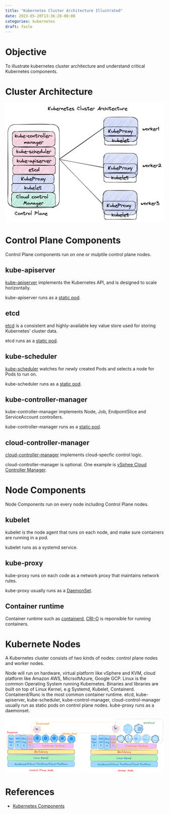 ```yaml
---
title: "Kubernetes Cluster Architecture Illustrated"
date: 2023-05-20T13:36:28-08:00
categories: kubernetes
draft: fasle 
---
```


# Objective

To illustrate kubernetes cluster architecture and understand critical Kubernetes components.

# Cluster Architecture

![Kubernetes Cluster Architecture](/images/kubernetes-cluster-architecture.png)

# Control Plane Components 

Control Plane components run on one or mulptile control plane nodes.

## kube-apiserver

[kube-apiserver](https://github.com/kubernetes/apiserver) implements the Kubernetes API, and is designed to scale horizontally.

kube-apiserver runs as a [static pod](https://kubernetes.io/docs/tasks/configure-pod-container/static-pod/).

## etcd 

[etcd](https://etcd.io/docs/) is a consistent and highly-available key value store used for storing Kubernetes' cluster data.

etcd runs as a [static pod](https://kubernetes.io/docs/tasks/configure-pod-container/static-pod/).

## kube-scheduler

[kube-scheduler](https://github.com/kubernetes/kube-scheduler) watches for newly created Pods and selects a node for Pods to run on.

kube-scheduler runs as a [static pod](https://kubernetes.io/docs/tasks/configure-pod-container/static-pod/).

## kube-controller-manager

kube-controller-manager implements Node, Job, EndpointSlice and ServiceAccount controllers. 

kube-controller-manager runs as a [static pod](https://kubernetes.io/docs/tasks/configure-pod-container/static-pod/).

## cloud-controller-manager

[cloud-controller-manager](https://kubernetes.io/docs/concepts/architecture/cloud-controller/) implements cloud-specfic control logic.

cloud-controller-manager is optional. One example is [vSphee Cloud Controller Manager](https://github.com/kubernetes/cloud-provider-vsphere).

# Node Components

Node Components run on every node including Control Plane nodes.

## kubelet

kubelet is the node agent that runs on each node, and make sure containers are running in a pod.

kubelet runs as a systemd service.

## kube-proxy

kube-proxy runs on each code as a network proxy that maintains network rules.

kube-proxy usually runs as a [DaemonSet](https://kubernetes.io/docs/concepts/workloads/controllers/daemonset/).

## Container runtime

Container runtime such as [containerd](https://github.com/containerd/containerd), [CRI-O](https://github.com/cri-o/cri-o) is reponsible for running containers.

# Kubernete Nodes 

A Kubernetes cluster consists of two kinds of nodes: control plane nodes and worker nodes.

Node will run on hardware, virtual platform like vSphere and KVM, cloud platform like Amazon AWS, MicrsoftAzure, Google GCP. Linux is the common Operating System running Kubernetes. Binaries and libraries are built on top of Linux Kernel, e.g Systemd, Kubelet, Containerd. Containerd/Runc is the most common container runtime. etcd, kube-apiserver, kube-scheduler, kube-control-manager, cloud-control-manager usually run as static pods on control plane nodes. kube-proxy runs as a daemonset. 

![Kubernetes Nodes](/images/kubernetes-node.png)
   
# References

* [Kubernetes Components](https://kubernetes.io/docs/concepts/overview/components/)
